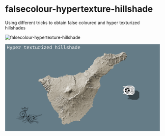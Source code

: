 # falsecolour-hypertexture-hillshade
Using different tricks to obtain false coloured and hyper texturized hillshades

![falsecolour-hypertexture-hillshade](/hillshadecolour2.png)

![falsecolour-hypertexture-hillshade](/hillshadeofhillshade.png)

